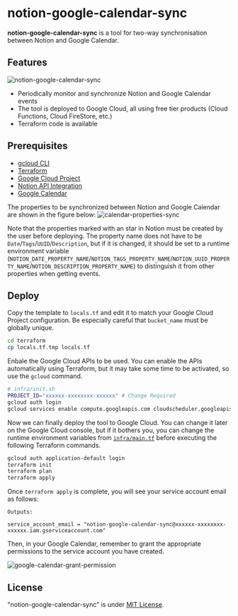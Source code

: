 # notion-google-calendar-sync

**notion-google-calendar-sync** is a tool for two-way synchronisation between Notion and Google Calendar.

## Features
![notion-google-calendar-sync](https://github.com/Kitsuya0828/notion-google-calendar-sync/assets/60843722/9ec42b2e-9151-4ce4-9647-6c52fe3bc0ac)

* Periodically monitor and synchronize Notion and Google Calendar events
* The tool is deployed to Google Cloud, all using free tier products (Cloud Functions, Cloud FireStore, etc.)
* Terraform code is available

## Prerequisites
* [gcloud CLI](https://cloud.google.com/sdk/docs/install)
* [Terraform](https://developer.hashicorp.com/terraform/downloads)
* [Google Cloud Project](https://cloud.google.com/free)
* [Notion API Integration](https://www.notion.so/help/create-integrations-with-the-notion-api)
* [Google Calendar](https://calendar.google.com/)

The properties to be synchronized between Notion and Google Calendar are shown in the figure below:
![calendar-properties-sync](https://github.com/Kitsuya0828/notion-google-calendar-sync/assets/60843722/28c8ccea-e003-4bb2-867b-ce6ebf2089cc)

Note that the properties marked with an star in Notion must be created by the user before deploying. 
The property name does not have to be `Date`/`Tags`/`UUID`/`Description`, but if it is changed, it should be set to a runtime environment variable (`NOTION_DATE_PROPERTY_NAME`/`NOTION_TAGS_PROPERTY_NAME`/`NOTION_UUID_PROPERTY_NAME`/`NOTION_DESCRIPTION_PROPERTY_NAME`) to distinguish it from other properties when getting events.


## Deploy
Copy the template to `locals.tf` and edit it to match your Google Cloud Project configuration. Be especially careful that `bucket_name` must be globally unique.
```bash
cd terraform
cp locals.tf.tmp locals.tf
```

Enbale the Google Cloud APIs to be used.
You can enable the APIs automatically using Terraform, but it may take some time to be activated, so use the `gcloud` command.
```bash
# infra/init.sh
PROJECT_ID="xxxxxx-xxxxxxxx-xxxxxx" # Change Required
gcloud auth login
gcloud services enable compute.googleapis.com cloudscheduler.googleapis.com logging.googleapis.com cloudfunctions.googleapis.com eventarc.googleapis.com run.googleapis.com calendar-json.googleapis.com firestore.googleapis.com --project "${PROJECT_ID}"
```

Now we can finally deploy the tool to Google Cloud.
You can change it later on the Google Cloud console, but if it bothers you, you can change the runtime environment variables from [`infra/main.tf`](https://github.com/Kitsuya0828/notion-google-calendar-sync/blob/734cd9b1151176eeec4f13b72a536ba942aa2ea9/infra/main.tf#L79) before executing the following Terraform commands.

```bash
gcloud auth application-default login
terraform init
terraform plan
terraform apply
```
Once `terraform apply` is complete, you will see your service account email as follows:
```
Outputs:

service_account_email = "notion-google-calendar-sync@xxxxxx-xxxxxxxx-xxxxxx.iam.gserviceaccount.com"
```
Then, in your Google Calendar, remember to grant the appropriate permissions to the service account you have created.

![google-calendar-grant-permission](https://github.com/Kitsuya0828/notion-google-calendar-sync/assets/60843722/28b921b2-7a25-43a2-a429-04b013f65ab6)

## License
"notion-google-calendar-sync" is under [MIT License](https://opensource.org/license/mit/).
